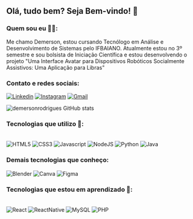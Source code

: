 ## Olá, tudo bem? Seja Bem-vindo! :raised_back_of_hand:
### Quem sou eu :man_technologist::

Me chamo Demerson, estou cursando Tecnólogo em Análise e Desenvolvimento de Sistemas pelo IFBAIANO. Atualmente estou no 3º semestre e sou bolsista de Iniciação Científica e estou desenvolvendo o projeto "Uma Interface Avatar para Dispositivos Robóticos Socialmente Assistivos: Uma Aplicação para Libras"</i>

### Contato e redes sociais:

[![Linkedin](https://img.shields.io/badge/LinkedIn-0077B5?style=for-the-badge&logo=linkedin&logoColor=white)](www.linkedin.com/in/demerson-rodrigues)
[![Instagram](https://img.shields.io/badge/Instagram-E4405F?style=for-the-badge&logo=instagram&logoColor=white)](www.instagram.com/in/demerson_r)
[![Gmail](https://img.shields.io/badge/Gmail-D14836?style=for-the-badge&logo=gmail&logoColor=white)](https://mail.google.com/demersona.rodrigues@gmail.com)</br>

![demersonrodrigues GitHub stats](https://github-readme-stats.vercel.app/api?username=demersonrodrigues&show_icons=true&theme=radical)

### Tecnologias que utilizo 📗:

<div style="display: inline_block"></br>
  <img align="center" alt="HTML5" src="https://img.shields.io/badge/HTML5-E34F26?style=for-the-badge&logo=html5&logoColor=white" />
  <img align="center" alt="CSS3" src="https://img.shields.io/badge/CSS3-1572B6?style=for-the-badge&logo=css3&logoColor=white" />
  <img align="center" alt="Javascript" src="https://img.shields.io/badge/JavaScript-F7DF1E?style=for-the-badge&logo=javascript&logoColor=black" />
  <img align="center" alt="NodeJS" src="https://img.shields.io/badge/Node.js-43853D?style=for-the-badge&logo=node.js&logoColor=white" />
  <img align="center" alt="Python" src="https://img.shields.io/badge/Python-14354C?style=for-the-badge&logo=python&logoColor=white" />
  <img align="center" alt="Java" src="https://img.shields.io/badge/Java-ED8B00?style=for-the-badge&logo=java&logoColor=white" /></br>
</div>

### Demais tecnologias que conheço:

<div style="display: inline_block"></b>
  <img align="center" alt="Blender" src="https://img.shields.io/badge/blender-%23F5792A.svg?style=for-the-badge&logo=blender&logoColor=white" />
  <img align="center" alt="Canva" src="https://img.shields.io/badge/Canva-%2300C4CC.svg?&style=for-the-badge&logo=Canva&logoColor=white" />
  <img align="center" alt="Figma" src="https://img.shields.io/badge/Figma-F24E1E?style=for-the-badge&logo=figma&logoColor=white" /></br>
</div>

### Tecnologias que estou em aprendizado 📙:

<div style="display: inline_block"></br>
    <img align="center" alt="React" src="https://img.shields.io/badge/React-20232A?style=for-the-badge&logo=react&logoColor=61DAFB" />
    <img align="center" alt="ReactNative" src="https://img.shields.io/badge/React_Native-20232A?style=for-the-badge&logo=react&logoColor=61DAFB" />
    <img align="center" alt="MySQL" src="https://img.shields.io/badge/MySQL-005C84?style=for-the-badge&logo=mysql&logoColor=white" />
    <img align="center" alt="PHP" src="https://img.shields.io/badge/PHP-777BB4?style=for-the-badge&logo=php&logoColor=white" /></br>
</div>
  
